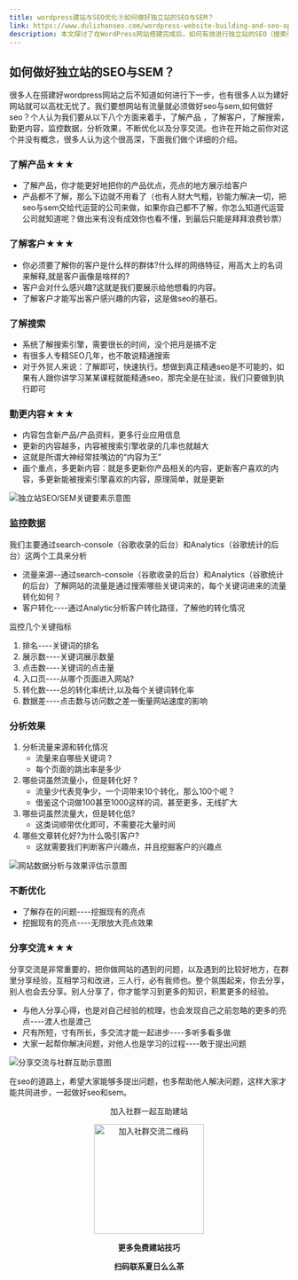 ```yaml
---
title: wordpress建站与SEO优化⑨如何做好独立站的SEO与SEM？
link: https://www.dulizhanseo.com/wordpress-website-building-and-seo-optimization-9
description: 本文探讨了在WordPress网站搭建完成后，如何有效进行独立站的SEO（搜索引擎优化）和SEM（搜索引擎营销）。文章强调了了解产品、客户、搜索、持续更新内容、监控数据、分析效果、不断优化以及分享交流这八个关键方面对于提升网站流量的重要性。
---
```


## 如何做好独立站的SEO与SEM？ 

很多人在搭建好wordpress网站之后不知道如何进行下一步，也有很多人以为建好网站就可以高枕无忧了。我们要想网站有流量就必须做好seo与sem,如何做好seo？个人认为我们要从以下八个方面来着手，了解产品 ，了解客户，了解搜索，勤更内容，监控数据，分析效果，不断优化以及分享交流。也许在开始之前你对这个并没有概念，很多人认为这个很高深，下面我们做个详细的介绍。

### 了解产品★★★ 

- 了解产品，你才能更好地把你的产品优点，亮点的地方展示给客户
- 产品都不了解，那么下边就不用看了（也有人财大气粗，钞能力解决一切，把seo与sem交给代运营的公司来做，如果你自己都不了解，你怎么知道代运营公司就知道呢？做出来有没有成效你也看不懂，到最后只能是拜拜浪费钞票）

### 了解客户★★★ 

- 你必须要了解你的客户是什么样的群体?什么样的网络特征，用高大上的名词来解释,就是客户画像是啥样的?
- 客户会对什么感兴趣?这就是我们要展示给他想看的内容。
- 了解客户才能写出客户感兴趣的内容，这是做seo的基石。

### 了解搜索 

- 系统了解搜索引擎，需要很长的时间，没个把月是搞不定
- 有很多人专精SEO几年，也不敢说精通搜索
- 对于外贸人来说：了解即可，快速执行。想做到真正精通seo是不可能的，如果有人跟你讲学习某某课程就能精通seo，那完全是在扯淡，我们只要做到执行即可

### 勤更内容★★★ 

- 内容包含新产品/产品资料，更多行业应用信息
- 更新的内容越多，内容被搜索引擎收录的几率也就越大
- 这就是所谓大神经常挂嘴边的“内容为王”
- 画个重点，多更新内容：就是多更新你产品相关的内容，更新客户喜欢的内容，多更新能被搜索引擎喜欢的内容，原理简单，就是更新

![独立站SEO/SEM关键要素示意图](https://cos.files.maozhishi.com/小书匠/1672900376258.png)

### 监控数据 

我们主要通过search-console（谷歌收录的后台）和Analytics（谷歌统计的后台）这两个工具来分析

- 流量来源--通过search-console（谷歌收录的后台）和Analytics（谷歌统计的后台）了解网站的流量是通过搜索哪些关键词来的，每个关键词进来的流量转化如何？
- 客户转化----通过Analytic分析客户转化路径，了解他的转化情况

监控几个关键指标

1.  排名----关键词的排名
2.  展示数----关键词展示数量
3.  点击数----关键词的点击量
4.  入口页----从哪个页面进入网站?
5.  转化数----总的转化率统计,以及每个关键词转化率
6.  数据差----点击数与访问数之差一衡量网站速度的影响

### 分析效果 

1.  分析流量来源和转化情况
    - 流量来自哪些关键词 ?
    - 每个页面的跳出率是多少
2.  哪些词虽然流量小，但是转化好 ?
    - 流量少代表竞争少，一个词带来10个转化，那么100个呢 ?
    - 借鉴这个词做100甚至1000这样的词，甚至更多，无线扩大
3.  哪些词虽然流量大，但是转化低?
    - 这类词顺带优化即可，不需要花大量时间
4.  哪些文章转化好?为什么吸引客户?
    - 这就需要我们判断客户兴趣点，并且挖掘客户的兴趣点

![网站数据分析与效果评估示意图](https://cos.files.maozhishi.com/小书匠/1672900376259.png)

### 不断优化 

- 了解存在的问题----挖掘现有的亮点
- 挖掘现有的亮点----无限放大亮点效果

### 分享交流★★★ 

分享交流是非常重要的，把你做网站的遇到的问题，以及遇到的比较好地方，在群里分享经验，互相学习和改进，三人行，必有我师也。整个氛围起来，你去分享，别人也会去分享。别人分享了，你才能学习到更多的知识，积累更多的经验。

- 与他人分享心得，也是对自己经验的梳理，也会发现自己之前忽略的更多的亮点----渡人也是渡己
- 尺有所短，寸有所长，多交流才能一起进步----多听多看多做
- 大家一起帮你解决问题，对他人也是学习的过程----敢于提出问题

![分享交流与社群互助示意图](https://cos.files.maozhishi.com/小书匠/1672900376260.png)

在seo的道路上，希望大家能够多提出问题，也多帮助他人解决问题，这样大家才能共同进步，一起做好seo和sem。

<p style="text-align: center;">加入社群一起互助建站</p>
<p style="text-align: center;"><img src="https://cos.files.maozhishi.com/小书匠/1673249723227.png" width="198" alt="加入社群交流二维码" /></p>
<p style="text-align: center;"><strong>更多免费建站技巧</strong></p>
<p style="text-align: center;"><strong>扫码联系夏日么么茶</strong></p>
